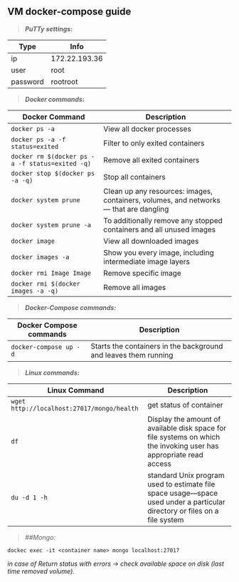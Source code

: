 ## VM docker-compose guide

> **_PuTTy settings:_**

Type | Info
------------ | -------------
ip | 172.22.193.36
user | root
password | rootroot



> **_Docker commands:_**

Docker Command | Description
------------ | -------------
`docker ps -a` | View all docker processes
`docker ps -a -f status=exited` | Filter to only exited containers
`docker rm $(docker ps -a -f status=exited -q)` | Remove all exited containers
`docker stop $(docker ps -a -q)` | Stop all containers
`docker system prune` | Clean up any resources: images, containers, volumes, and networks — that are dangling
`docker system prune -a` | To additionally remove any stopped containers and all unused images
`docker image` | View all downloaded images
`docker images -a` | Show you every image, including intermediate image layers
`docker rmi Image Image` | Remove specific image
`docker rmi $(docker images -a -q)` | Remove all images
 

> **_Docker-Compose commands:_** 

 Docker Compose commands | Description
------------ | -------------
`docker-compose up -d` | Starts the containers in the background and leaves them running


> **_Linux commands:_**

Linux Command | Description
------------ | -------------
`wget http://localhost:27017/mongo/health` | get status of container
`df` | Display the amount of available disk space for file systems on which the invoking user has appropriate read access
`du -d 1 -h` | standard Unix program used to estimate file space usage—space used under a particular directory or files on a file system



> ##_Mongo:_

`dockec exec -it <container name> mongo localhost:27017`


_in case of Return status with errors -> check available space on disk (last time removed volume)._
